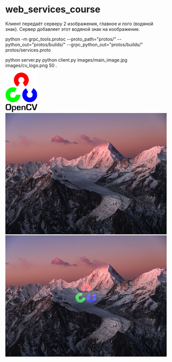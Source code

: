 # web_services_course

Клиент передаёт серверу 2 изображения, главное и лого (водяной знак). Сервер добавляет этот водяной знак на изображение.

python -m grpc_tools.protoc --proto_path="protos/" --python_out="protos/builds/"  --grpc_python_out="protos/builds/" protos/services.proto

python server.py
python client.py images/main_image.jpg images/cv_logo.png 50 .


![Alt text](images/cv_logo.png "LOGO")
![Alt text](images/main_image.jpg "MAIN")
![Alt text](new_image.jpg "MAIN")
